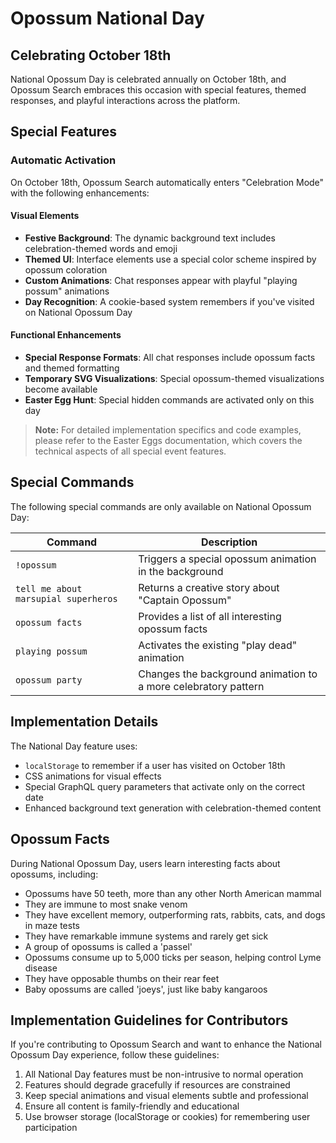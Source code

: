 # Opossum National Day

## Celebrating October 18th

National Opossum Day is celebrated annually on October 18th, and Opossum Search embraces this occasion with special
features, themed responses, and playful interactions across the platform.

## Special Features

### Automatic Activation

On October 18th, Opossum Search automatically enters "Celebration Mode" with the following enhancements:

#### Visual Elements

- **Festive Background**: The dynamic background text includes celebration-themed words and emoji
- **Themed UI**: Interface elements use a special color scheme inspired by opossum coloration
- **Custom Animations**: Chat responses appear with playful "playing possum" animations
- **Day Recognition**: A cookie-based system remembers if you've visited on National Opossum Day

#### Functional Enhancements

- **Special Response Formats**: All chat responses include opossum facts and themed formatting
- **Temporary SVG Visualizations**: Special opossum-themed visualizations become available
- **Easter Egg Hunt**: Special hidden commands are activated only on this day

> **Note:** For detailed implementation specifics and code examples, please refer to the Easter Eggs documentation,
> which covers the technical aspects of all special event features.

## Special Commands

The following special commands are only available on National Opossum Day:

| Command                              | Description                                                    |
|--------------------------------------|----------------------------------------------------------------|
| `!opossum`                           | Triggers a special opossum animation in the background         |
| `tell me about marsupial superheros` | Returns a creative story about "Captain Opossum"               |
| `opossum facts`                      | Provides a list of all interesting opossum facts               |
| `playing possum`                     | Activates the existing "play dead" animation                   |
| `opossum party`                      | Changes the background animation to a more celebratory pattern |

## Implementation Details

The National Day feature uses:

- `localStorage` to remember if a user has visited on October 18th
- CSS animations for visual effects
- Special GraphQL query parameters that activate only on the correct date
- Enhanced background text generation with celebration-themed content

## Opossum Facts

During National Opossum Day, users learn interesting facts about opossums, including:

- Opossums have 50 teeth, more than any other North American mammal
- They are immune to most snake venom
- They have excellent memory, outperforming rats, rabbits, cats, and dogs in maze tests
- They have remarkable immune systems and rarely get sick
- A group of opossums is called a 'passel'
- Opossums consume up to 5,000 ticks per season, helping control Lyme disease
- They have opposable thumbs on their rear feet
- Baby opossums are called 'joeys', just like baby kangaroos

## Implementation Guidelines for Contributors

If you're contributing to Opossum Search and want to enhance the National Opossum Day experience, follow these
guidelines:

1. All National Day features must be non-intrusive to normal operation
2. Features should degrade gracefully if resources are constrained
3. Keep special animations and visual elements subtle and professional
4. Ensure all content is family-friendly and educational
5. Use browser storage (localStorage or cookies) for remembering user participation